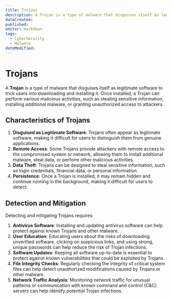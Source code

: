 ```yaml
---
title: Trojans
description: A Trojan is a type of malware that disguises itself as legitimate software to trick users into downloading and installing it. Once installed, a Trojan can perform various malicious activities, such as stealing sensitive information, installing additional malware, or granting unauthorized access to attackers.
dateCreated: 
published: 
editor: markdown
tags:
  - CyberSecurity
  - Malware
dateModified: 
---
```

# Trojans

A **Trojan** is a type of malware that disguises itself as legitimate software to trick users into downloading and installing it. Once installed, a Trojan can perform various malicious activities, such as stealing sensitive information, installing additional malware, or granting unauthorized access to attackers.

## Characteristics of Trojans

1. **Disguised as Legitimate Software**: Trojans often appear as legitimate software, making it difficult for users to distinguish them from genuine applications.
2. **Remote Access**: Some Trojans provide attackers with remote access to the compromised system or network, allowing them to install additional malware, steal data, or perform other malicious activities.
3. **Data Theft**: Trojans can be designed to steal sensitive information, such as login credentials, financial data, or personal information.
4. **Persistence**: Once a Trojan is installed, it may remain hidden and continue running in the background, making it difficult for users to detect.

## Detection and Mitigation

Detecting and mitigating Trojans requires:

1. **Antivirus Software**: Installing and updating antivirus software can help protect against known Trojans and other malware.
2. **User Education**: Educating users about the risks of downloading unverified software, clicking on suspicious links, and using strong, unique passwords can help reduce the risk of Trojan infections.
3. **Software Updates**: Keeping all software up-to-date is essential to protect against known vulnerabilities that could be exploited by Trojans.
4. **File Integrity Checks**: Regularly checking the integrity of critical system files can help detect unauthorized modifications caused by Trojans or other malware.
5. **Network Traffic Analysis**: Monitoring network traffic for unusual patterns or communication with known command and control (C&C) servers can help identify potential Trojan infections.